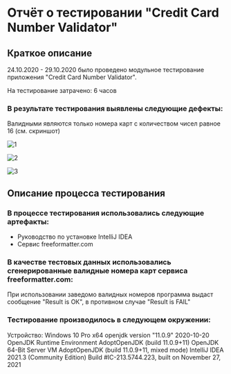 # Отчёт о тестировании "Credit Card Number Validator"
## Краткое описание
24.10.2020 - 29.10.2020 было проведено модульное тестирование приложения "Credit Card Number Validator".

На тестирование затрачено: 6 часов

### В результате тестирования выявлены следующие дефекты:

Валидными являются только номера карт с количеством чисел равное 16 (см. скриншот)

![1](https://user-images.githubusercontent.com/71455523/97514959-8a535900-19c2-11eb-8800-9ff9dfd47e2f.png)

![2](https://user-images.githubusercontent.com/71455523/97514963-8cb5b300-19c2-11eb-8868-1f1f0a9619cc.png)

![3](https://user-images.githubusercontent.com/71455523/97514965-8cb5b300-19c2-11eb-98da-cfcc6ede072b.png)

## Описание процесса тестирования
### В процессе тестирования использовались следующие артефакты:
- Руководство по установке IntelliJ IDEA
- Сервис freeformatter.com

### В качестве тестовых данных использовались cгенерированные валидные номера карт сервиса freeformatter.com:
При использовании заведомо валидных номеров программа выдаст сообщение "Result is ОК", в противном случае "Result is FAIL"

### Тестирование производилось в следующем окружении:

Устройство: Windows 10 Pro x64
openjdk version "11.0.9" 2020-10-20
OpenJDK Runtime Environment AdoptOpenJDK (build 11.0.9+11)
OpenJDK 64-Bit Server VM AdoptOpenJDK (build 11.0.9+11, mixed mode)
IntelliJ IDEA 2021.3 (Community Edition)
Build #IC-213.5744.223, built on November 27, 2021

